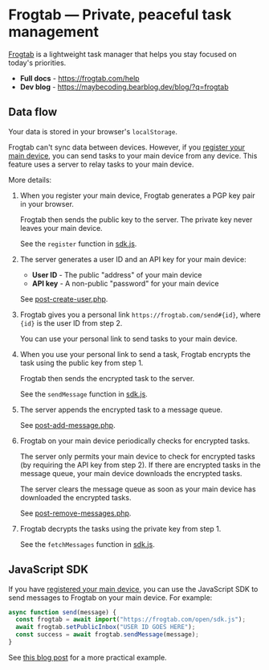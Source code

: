 # Frogtab — Private, peaceful task management

[Frogtab](https://frogtab.com) is a lightweight task manager that helps you stay focused on today's priorities.

- **Full docs** - https://frogtab.com/help
- **Dev blog** - https://maybecoding.bearblog.dev/blog/?q=frogtab

## Data flow

Your data is stored in your browser's `localStorage`.

Frogtab can't sync data between devices. However, if you [register your main device](https://frogtab.com/help#registering-this-device), you can send tasks to your main device from any device.
This feature uses a server to relay tasks to your main device.

More details:

 1. When you register your main device, Frogtab generates a PGP key pair in your browser.

    Frogtab then sends the public key to the server.
    The private key never leaves your main device.

    See the `register` function in [sdk.js](app/open/sdk.js).

 2. The server generates a user ID and an API key for your main device:

    - **User ID** - The public "address" of your main device
    - **API key** - A non-public "password" for your main device

    See [post-create-user.php](app/post-create-user.php).

 3. Frogtab gives you a personal link `https://frogtab.com/send#{id}`, where `{id}` is the user ID from step 2.

    You can use your personal link to send tasks to your main device.

 5. When you use your personal link to send a task, Frogtab encrypts the task using the public key from step 1.

    Frogtab then sends the encrypted task to the server.

    See the `sendMessage` function in [sdk.js](app/open/sdk.js).

 7. The server appends the encrypted task to a message queue.

    See [post-add-message.php](app/open/post-add-message.php).

  8. Frogtab on your main device periodically checks for encrypted tasks.

     The server only permits your main device to check for encrypted tasks (by requiring the API key from step 2).
     If there are encrypted tasks in the message queue, your main device downloads the encrypted tasks.

     The server clears the message queue as soon as your main device has downloaded the encrypted tasks.

     See [post-remove-messages.php](app/post-remove-messages.php).

 9. Frogtab decrypts the tasks using the private key from step 1.

    See the `fetchMessages` function in [sdk.js](app/open/sdk.js).

## JavaScript SDK

If you have [registered your main device](https://frogtab.com/help#registering-this-device), you can use the JavaScript SDK to send messages to Frogtab on your main device.
For example:

```javascript
async function send(message) {
  const frogtab = await import("https://frogtab.com/open/sdk.js");
  await frogtab.setPublicInbox("USER ID GOES HERE");
  const success = await frogtab.sendMessage(message);
}
```

See [this blog post](https://maybecoding.bearblog.dev/adding-a-private-feedback-box-to-bear/) for a more practical example.